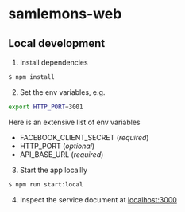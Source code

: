 # samlemons-web

## Local development

1. Install dependencies

```bash
$ npm install
```

2. Set the env variables, e.g.

```bash
export HTTP_PORT=3001
```

Here is an extensive list of env variables

- FACEBOOK_CLIENT_SECRET (*required*)
- HTTP_PORT (*optional*)
- API_BASE_URL (*required*)

3. Start the app locallly

```bash
$ npm run start:local
```

4. Inspect the service document at [localhost:3000](http://localhost:3000)

